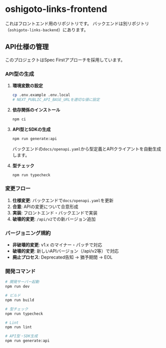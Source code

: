# oshigoto-links-frontend

これはフロントエンド用のリポジトリです。
バックエンドは別リポジトリ（`oshigoto-links-backend`）にあります。

## API仕様の管理

このプロジェクトはSpec Firstアプローチを採用しています。

### API型の生成

1. **環境変数の設定**
   ```bash
   cp .env.example .env.local
   # NEXT_PUBLIC_API_BASE_URLを適切な値に設定
   ```

2. **依存関係のインストール**
   ```bash
   npm ci
   ```

3. **API型とSDKの生成**
   ```bash
   npm run generate:api
   ```
   バックエンドの`docs/openapi.yaml`から型定義とAPIクライアントを自動生成します。

4. **型チェック**
   ```bash
   npm run typecheck
   ```

### 変更フロー

1. **仕様変更**: バックエンドで`docs/openapi.yaml`を更新
2. **合意**: APIの変更について合意形成
3. **実装**: フロントエンド・バックエンドで実装
4. **破壊的変更**: `/api/v2`での新バージョン追加

### バージョニング規約

- **非破壊的変更**: v1.x のマイナー・パッチで対応
- **破壊的変更**: 新しいAPIバージョン（/api/v2等）で対応
- **廃止プロセス**: Deprecated告知 → 猶予期間 → EOL

### 開発コマンド

```bash
# 開発サーバー起動
npm run dev

# ビルド
npm run build

# 型チェック
npm run typecheck

# Lint
npm run lint

# API型・SDK生成
npm run generate:api
```

